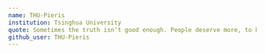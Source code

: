 ```yaml
---
name: THU-Pieris
institution: Tsinghua University
quote: Sometimes the truth isn’t good enough. People deserve more, to have their faith rewarded.
github_user: THU-Pieris
---
```

